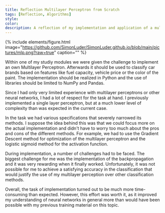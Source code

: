 ```yaml
---
title: Reflection Multilayer Perceptron from Scratch
tags: [Reflection, Algorithms]
style: 
color: 
description: A reflection of my implementation and application of a multilayer perceptron.
---
```


{% include elements/figure.html image="https://github.com/SimonLuder/SimonLuder.github.io/blob/main/pictures/mlp.png?raw=true" caption="" %}

Within one of my studiy modules we were given the challenge to implement an own Multilayer Perceptron. Afterwards it should be used to classify car brands based on features like fuel capacity, vehicle price or the color of the paint. The implementation should be realized in Python and the use of libraries should be limited to NumPy and Pandas.

Since I had only very limited experience with multilayer perceptrons or other neural networks, I had a lot of respect for the task at hand. I previously implemented a single layer perceptron, but at a much lower level of complexity than was expected in the current case.

In the task we had various specifications that severely narrowed its methods. I suppose the idea behind this was that we could focus more on the actual implementation and didn't have to worry too much about the pros and cons of the different methods. For example, we had to use the Gradient Descent method for optimization of the multilayer perceptron and the logistic sigmoid method for the activation function.

During implementation, a number of challenges had to be faced. The biggest challenge for me was the implementation of the backpropagation and it was very rewarding when it finally worked. Unfortunately, it was not possible for me to achieve a satisfying accuracy in the classification that would justify the use of my multilayer perception over other classification methods.

Overall, the task of implementation turned out to be much more time-consuming than expected. However, this effort was worth it, as it improved my understanding of neural networks in general more than would have been possible with my previous training material on this topic.
